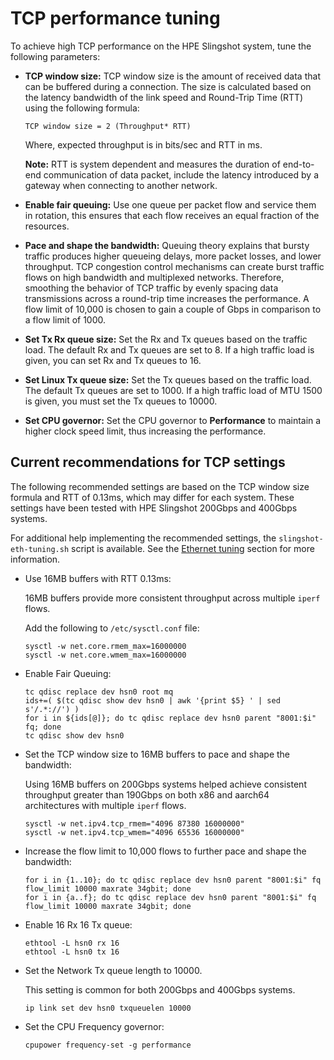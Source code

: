 # TCP performance tuning

To achieve high TCP performance on the HPE Slingshot system, tune the following parameters:

- **TCP window size:** TCP window size is the amount of received data that can be buffered during a connection. The size is calculated based on the latency bandwidth of the link speed and Round-Trip Time (RTT) using the following formula:

  `TCP window size = 2 (Throughput* RTT)`

  Where, expected throughput is in bits/sec and RTT in ms.

  **Note:** RTT is system dependent and measures the duration of end-to-end communication of data packet, include the latency introduced by a gateway when connecting to another network.

- **Enable fair queuing:** Use one queue per packet flow and service them in rotation, this ensures that each flow receives an equal fraction of the resources.
- **Pace and shape the bandwidth:** Queuing theory explains that bursty traffic produces higher queueing delays, more packet losses, and lower throughput. TCP congestion control mechanisms can create burst traffic flows on high bandwidth and multiplexed networks. Therefore, smoothing the behavior of TCP traffic by evenly spacing data transmissions across a round-trip time increases the performance. A flow limit of 10,000 is chosen to gain a couple of Gbps in comparison to a flow limit of 1000.
- **Set Tx Rx queue size:** Set the Rx and Tx queues based on the traffic load. The default Rx and Tx queues are set to 8. If a high traffic load is given, you can set Rx and Tx queues to 16.
- **Set Linux Tx queue size:** Set the Tx queues based on the traffic load. The default Tx queues are set to 1000. If a high traffic load of MTU 1500 is given, you must set the Tx queues to 10000.
- **Set CPU governor:** Set the CPU governor to **Performance** to maintain a higher clock speed limit, thus increasing the performance.

## Current recommendations for TCP settings

The following recommended settings are based on the TCP window size formula and RTT of 0.13ms, which may differ for each system.
These settings have been tested with HPE Slingshot 200Gbps and 400Gbps systems.

For additional help implementing the recommended settings, the `slingshot-eth-tuning.sh` script is available.
See the [Ethernet tuning](slingshot-eth-tuning.md#ethernet-tuning) section for more information.

- Use 16MB buffers with RTT 0.13ms:

  16MB buffers provide more consistent throughput across multiple `iperf` flows.
  
  Add the following to `/etc/sysctl.conf` file:

  ```screen
  sysctl -w net.core.rmem_max=16000000
  sysctl -w net.core.wmem_max=16000000
  ```

- Enable Fair Queuing:

  ```screen
  tc qdisc replace dev hsn0 root mq
  ids+=( $(tc qdisc show dev hsn0 | awk '{print $5} ' | sed s'/.*://') )
  for i in ${ids[@]}; do tc qdisc replace dev hsn0 parent "8001:$i" fq; done
  tc qdisc show dev hsn0
  ```

- Set the TCP window size to 16MB buffers to pace and shape the bandwidth:

  Using 16MB buffers on 200Gbps systems helped achieve consistent throughput greater than 190Gbps on both x86 and aarch64 architectures with multiple `iperf` flows.
  
  ```screen
  sysctl -w net.ipv4.tcp_rmem="4096 87380 16000000"
  sysctl -w net.ipv4.tcp_wmem="4096 65536 16000000"
  ```

- Increase the flow limit to 10,000 flows to further pace and shape the bandwidth:

  ```screen
  for i in {1..10}; do tc qdisc replace dev hsn0 parent "8001:$i" fq flow_limit 10000 maxrate 34gbit; done
  for i in {a..f}; do tc qdisc replace dev hsn0 parent "8001:$i" fq flow_limit 10000 maxrate 34gbit; done
  ```

- Enable 16 Rx 16 Tx queue:

  ```screen
  ethtool -L hsn0 rx 16
  ethtool -L hsn0 tx 16
  ```

- Set the Network Tx queue length to 10000.
  
  This setting is common for both 200Gbps and 400Gbps systems.

  ```screen
  ip link set dev hsn0 txqueuelen 10000
  ```

- Set the CPU Frequency governor:

  ```screen
  cpupower frequency-set -g performance
  ```
